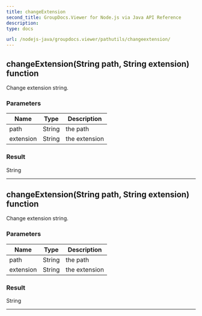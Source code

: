 ```yaml
---
title: changeExtension
second_title: GroupDocs.Viewer for Node.js via Java API Reference
description: 
type: docs

url: /nodejs-java/groupdocs.viewer/pathutils/changeextension/
---
```


## changeExtension(String path, String extension)  function
Change extension string.

### Parameters

| Name | Type | Description |
| --- | --- | --- |
| path | String | the path |
| extension | String | the extension |

### Result
String


---


## changeExtension(String path, String extension)  function
Change extension string.

### Parameters

| Name | Type | Description |
| --- | --- | --- |
| path | String | the path |
| extension | String | the extension |

### Result
String


---


